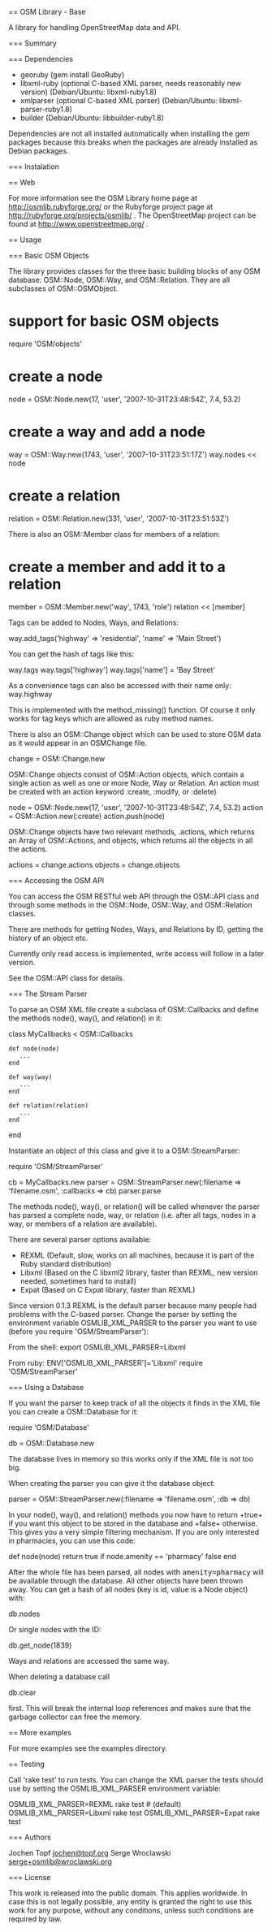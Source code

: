 == OSM Library - Base

A library for handling OpenStreetMap data and API.

=== Summary

=== Dependencies

* georuby (gem install GeoRuby)
* libxml-ruby (optional C-based XML parser, needs reasonably new version)
  (Debian/Ubuntu: libxml-ruby1.8)
* xmlparser (optional C-based XML parser) (Debian/Ubuntu: libxml-parser-ruby1.8)
* builder (Debian/Ubuntu: libbuilder-ruby1.8)

Dependencies are not all installed automatically when installing the gem
packages because this breaks when the packages are already installed as
Debian packages.

=== Instalation

== Web

For more information see the OSM Library home page at
http://osmlib.rubyforge.org/ or the Rubyforge project page at
http://rubyforge.org/projects/osmlib/ . The OpenStreetMap project can
be found at http://www.openstreetmap.org/ .


== Usage

=== Basic OSM Objects

The library provides classes for the three basic building blocks of any
OSM database: OSM::Node, OSM::Way, and OSM::Relation. They are all subclasses
of OSM::OSMObject.

  # support for basic OSM objects
  require 'OSM/objects'

  # create a node
  node = OSM::Node.new(17, 'user', '2007-10-31T23:48:54Z', 7.4, 53.2)

  # create a way and add a node
  way = OSM::Way.new(1743, 'user', '2007-10-31T23:51:17Z')
  way.nodes << node

  # create a relation
  relation = OSM::Relation.new(331, 'user', '2007-10-31T23:51:53Z')

There is also an OSM::Member class for members of a relation:

  # create a member and add it to a relation
  member = OSM::Member.new('way', 1743, 'role')
  relation << [member]

Tags can be added to Nodes, Ways, and Relations:

  way.add_tags('highway' => 'residential', 'name' => 'Main Street')

You can get the hash of tags like this:

  way.tags
  way.tags['highway']
  way.tags['name'] = 'Bay Street'

As a convenience tags can also be accessed with their name only:
  way.highway

This is implemented with the method_missing() function. Of course it
only works for tag keys which are allowed as ruby method names.

There is also an OSM::Change object which can be used to store
OSM data as it would appear in an OSMChange file.

  change = OSM::Change.new

OSM::Change objects consist of OSM::Action objects, which contain a
single action as well as one or more Node, Way or Relation. An action
must be created with an action keyword :create, :modify, or :delete)

  node = OSM::Node.new(17, 'user', '2007-10-31T23:48:54Z', 7.4, 53.2)
  action = OSM::Action.new(:create)
  action.push(node)

OSM::Change objects have two relevant methods, .actions, which returns
an Array of OSM::Actions, and objects, which returns all the objects
in all the actions.

   actions = change.actions
   objects = change.objects

=== Accessing the OSM API

You can access the OSM RESTful web API through the OSM::API class
and through some methods in the OSM::Node, OSM::Way, and OSM::Relation
classes.

There are methods for getting Nodes, Ways, and Relations by ID,
getting the history of an object etc.

Currently only read access is implemented, write access will follow
in a later version.

See the OSM::API class for details.

=== The Stream Parser

To parse an OSM XML file create a subclass of OSM::Callbacks and
define the methods node(), way(), and relation() in it:

  class MyCallbacks < OSM::Callbacks

    def node(node)
       ...
    end

    def way(way)
       ...
    end

    def relation(relation)
       ...
    end

  end

Instantiate an object of this class and give it to a OSM::StreamParser:

  require 'OSM/StreamParser'

  cb = MyCallbacks.new
  parser = OSM::StreamParser.new(:filename => 'filename.osm', :callbacks => cb)
  parser.parse

The methods node(), way(), or relation() will be called whenever
the parser has parsed a complete node, way, or relation (i.e. after
all tags, nodes in a way, or members of a relation are available).

There are several parser options available:

* REXML (Default, slow, works on all machines, because it is part
  of the Ruby standard distribution)
* Libxml (Based on the C libxml2 library, faster than REXML, new
  version needed, sometimes hard to install)
* Expat (Based on C Expat library, faster than REXML)

Since version 0.1.3 REXML is the default parser because many people
had problems with the C-based parser. Change the parser by setting
the environment variable OSMLIB_XML_PARSER to the parser you want
to use (before you require 'OSM/StreamParser'):

From the shell:
    export OSMLIB_XML_PARSER=Libxml

From ruby:
    ENV['OSMLIB_XML_PARSER']='Libxml'
    require 'OSM/StreamParser'

=== Using a Database

If you want the parser to keep track of all the objects it finds in
the XML file you can create a OSM::Database for it:

  require 'OSM/Database'

  db = OSM::Database.new

The database lives in memory so this works only if the XML file is
not too big.

When creating the parser you can give it the database object:

  parser = OSM::StreamParser.new(:filename => 'filename.osm', :db => db)

In your node(), way(), and relation() methods you now have to return
+true+ if you want this object to be stored in the database and +false+
otherwise. This gives you a very simple filtering mechanism. If you
are only interested in pharmacies, you can use this code:

  def node(node)
    return true if node.amenity == 'pharmacy'
    false
  end

After the whole file has been parsed, all nodes with
<tt>amenity=pharmacy</tt> will be available through the database.
All other objects have been thrown away. You can get a hash of
all nodes (key is id, value is a Node object) with:

  db.nodes

Or single nodes with the ID:

  db.get_node(1839)

Ways and relations are accessed the same way.

When deleting a database call

  db.clear

first. This will break the internal loop references and makes sure
that the garbage collector can free the memory.

== More examples

For more examples see the examples directory.

== Testing

Call 'rake test' to run tests. You can change the XML parser the
tests should use by setting the OSMLIB_XML_PARSER environment
variable:

  OSMLIB_XML_PARSER=REXML rake test  # (default)
  OSMLIB_XML_PARSER=Libxml rake test
  OSMLIB_XML_PARSER=Expat rake test

  === Authors

  Jochen Topf <jochen@topf.org> 
  Serge Wroclawski <serge+osmlib@wroclawski.org>


  === License

  This work is released into the public domain. This applies worldwide.
  In case this is not legally possible, any entity is granted the right
  to use this work for any purpose, without any conditions, unless such
  conditions are required by law.